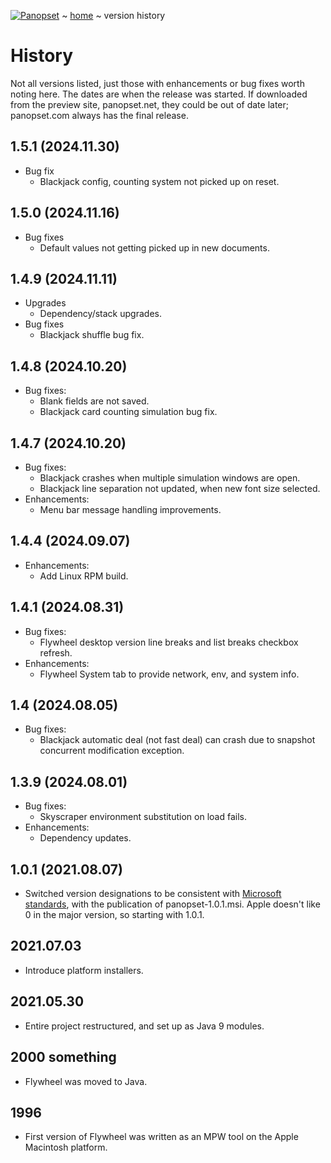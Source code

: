 [![Panopset](https://panopset.com/images/panopset.png)](https://panopset.com) ~ [home](../README.md) ~ version history

# History

Not all versions listed, just those with enhancements or bug fixes worth noting here.
The dates are when the release was started. If downloaded from the preview site, panopset.net, they could be out of
date later; panopset.com always has the final release.

## 1.5.1 (2024.11.30)
* Bug fix
  * Blackjack config, counting system not picked up on reset.

## 1.5.0 (2024.11.16)
* Bug fixes
  * Default values not getting picked up in new documents. 

## 1.4.9 (2024.11.11)
* Upgrades
  * Dependency/stack upgrades.
* Bug fixes
  * Blackjack shuffle bug fix.

## 1.4.8 (2024.10.20)
* Bug fixes:
  * Blank fields are not saved.
  * Blackjack card counting simulation bug fix.

## 1.4.7 (2024.10.20)
* Bug fixes:
  * Blackjack crashes when multiple simulation windows are open.
  * Blackjack line separation not updated, when new font size selected.
* Enhancements:
  * Menu bar message handling improvements.

## 1.4.4 (2024.09.07)
* Enhancements:
  * Add Linux RPM build.

## 1.4.1 (2024.08.31)
* Bug fixes:
  * Flywheel desktop version line breaks and list breaks checkbox refresh.
* Enhancements:
  * Flywheel System tab to provide network, env, and system info. 

## 1.4 (2024.08.05)
* Bug fixes:
  * Blackjack automatic deal (not fast deal) can crash due to snapshot concurrent modification exception. 

## 1.3.9 (2024.08.01)
* Bug fixes:
  * Skyscraper environment substitution on load fails.
* Enhancements:
  * Dependency updates.

## 1.0.1 (2021.08.07)
* Switched version designations to be consistent with
[Microsoft standards](https://msdn.microsoft.com/en-us/library/aa370859%28v=VS.85%29.aspx), 
with the publication of panopset-1.0.1.msi.  Apple doesn't like 0 in the major version, so starting with 1.0.1.

## 2021.07.03
* Introduce platform installers.

## 2021.05.30
* Entire project restructured, and set up as Java 9 modules.

## 2000 something
* Flywheel was moved to Java.

## 1996
* First version of Flywheel was written as an MPW tool on the Apple Macintosh platform.
